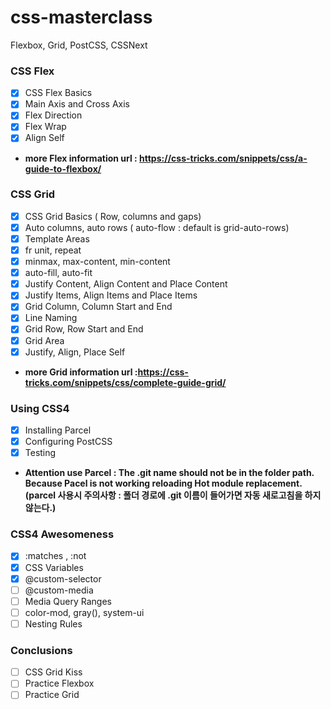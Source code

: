 # css-masterclass

Flexbox, Grid, PostCSS, CSSNext

### CSS Flex
 - [x] CSS Flex Basics
 - [x] Main Axis and Cross Axis
 - [x] Flex Direction
 - [x] Flex Wrap
 - [x] Align Self

 * **more Flex information url : https://css-tricks.com/snippets/css/a-guide-to-flexbox/**

### CSS Grid
 - [x] CSS Grid Basics ( Row, columns and gaps) 
 - [x] Auto columns, auto rows ( auto-flow : default is grid-auto-rows)
 - [x] Template Areas
 - [x] fr unit, repeat
 - [x] minmax, max-content, min-content
 - [x] auto-fill, auto-fit
 - [x] Justify Content, Align Content and Place Content
 - [x] Justify Items, Align Items and Place Items
 - [x] Grid Column, Column Start and End
 - [x] Line Naming
 - [x] Grid Row, Row Start and End
 - [x] Grid Area
 - [x] Justify, Align, Place Self
 
 * **more Grid information url :https://css-tricks.com/snippets/css/complete-guide-grid/**

### Using CSS4
 - [x] Installing Parcel
 - [x] Configuring PostCSS
 - [x] Testing

 * **Attention use Parcel : The .git name should not be in the folder path. Because Pacel is not working reloading Hot module replacement. (parcel 사용시 주의사항 : 폴더 경로에 .git 이름이 들어가면 자동 새로고침을 하지 않는다.)**

### CSS4 Awesomeness
 - [x] :matches , :not
 - [x] CSS Variables
 - [x] @custom-selector
 - [ ] @custom-media
 - [ ] Media Query Ranges
 - [ ] color-mod, gray(), system-ui
 - [ ] Nesting Rules

### Conclusions
 - [ ] CSS Grid Kiss
 - [ ] Practice Flexbox
 - [ ] Practice Grid
